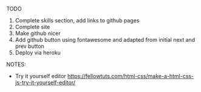 TODO

1. Complete skills section, add links to github pages
2. Complete site
3. Make github nicer
4. Add github button using fontawesome and adapted from initial next and prev button
5. Deploy via heroku

NOTES:

* Try it yourself editor
https://fellowtuts.com/html-css/make-a-html-css-js-try-it-yourself-editor/

